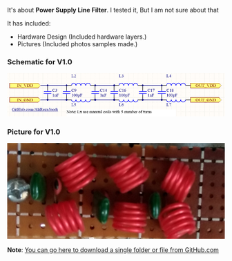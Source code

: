 It's about **Power Supply Line Filter**. I tested it, But I am not sure about that

It has included:
- Hardware Design (Included hardware layers.)
- Pictures (Included photos samples made.)

### Schematic for V1.0
![Filter_Power Supply Line](https://github.com/AliRezaJoodi/Electronic-Modules/blob/main/Filter_Power%20Supply%20Line/Hardware%20Design/V1.0.png?raw=true)

### Picture for V1.0
![Filter_Power Supply Line](https://github.com/AliRezaJoodi/Electronic-Modules/blob/main/Filter_Power%20Supply%20Line/Pictures/V1.x.jpg?raw=true)

**Note**: [You can go here to download a single folder or file from GitHub.com](https://minhaskamal.github.io/DownGit/#/home)
